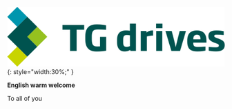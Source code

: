 ![TG logo](Manual/source/img/TGlogoFull.svg){: style="width:30%;" }   

**English warm welcome**   

To all of you